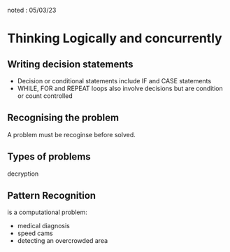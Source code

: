 noted : 05/03/23

# Thinking Logically and concurrently

## Writing decision statements
- Decision or conditional statements include IF and CASE statements
- WHILE, FOR and REPEAT loops also involve decisions but are condition or count controlled

## Recognising the problem
A problem must be recoginse before solved.  

## Types of problems
decryption

## Pattern Recognition
is a computational problem:
- medical diagnosis
- speed cams
- detecting an overcrowded area

## 